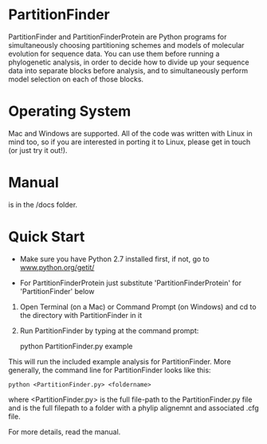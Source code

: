 # PartitionFinder

PartitionFinder and PartitionFinderProtein are Python programs for simultaneously 
choosing partitioning schemes and models of molecular evolution for sequence data. 
You can use them before running a phylogenetic analysis, in order
to decide how to divide up your sequence data into separate blocks before
analysis, and to simultaneously perform model selection on each of those
blocks.

# Operating System

Mac and Windows are supported.
All of the code was written with Linux in mind too, so if you are interested
in porting it to Linux, please get in touch (or just try it out!).

# Manual

is in the /docs folder. 

# Quick Start

* Make sure you have Python 2.7 installed first, if not, go to www.python.org/getit/

* For PartitionFinderProtein just substitute 'PartitionFinderProtein' for 'PartitionFinder' below

1.  Open Terminal (on a Mac) or Command Prompt (on Windows) and cd to the directory with PartitionFinder in it
2.  Run PartitionFinder by typing at the command prompt:

    python PartitionFinder.py example

This will run the included example analysis for PartitionFinder. More generally, the command line for PartitionFinder looks like this:

    python <PartitionFinder.py> <foldername>

where <PartitionFinder.py> is the full file-path to the PartitionFinder.py file
and <foldername> is the full filepath to a folder with a phylip alignemnt and associated .cfg file.

For more details, read the manual.

